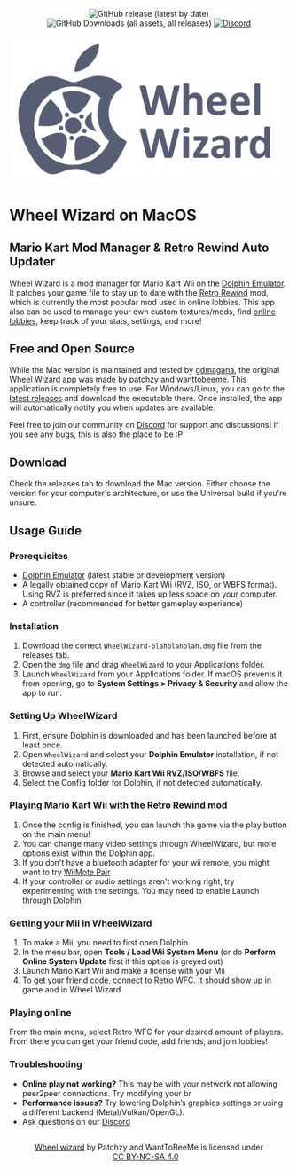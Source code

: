 <p align="center">
  <img src="https://img.shields.io/github/v/release/TeamWheelWizard/WheelWizard?color=green&style=for-the-badge" alt="GitHub release (latest by date)" />
  <img src="https://img.shields.io/github/downloads/TeamWheelWizard/WheelWizard/total?color=green&style=for-the-badge" alt="GitHub Downloads (all assets, all releases)" />
  <a href="https://discord.gg/vZ7T2wJnsq">
    <img src="https://img.shields.io/discord/1253384439937896560?color=7289da&style=for-the-badge" alt="Discord" />
  </a>
</p>

<p align="center">
  <img src="https://github.com/TeamWheelWizard/.github/blob/main/images/macos_WheelWizard_text_icon.png" alt="Wheel Wizard Macos Logo" width="500"/>
</p>

# Wheel Wizard on MacOS

## Mario Kart Mod Manager & Retro Rewind Auto Updater

Wheel Wizard is a mod manager for Mario Kart Wii on the [Dolphin Emulator](https://dolphin-emu.org/). It patches your game file to stay up to date with the [Retro Rewind](https://wiki.tockdom.com/wiki/Retro_Rewind) mod, which is currently the most popular mod used in online lobbies. This app also can be used to manage your own custom textures/mods, find [online lobbies](https://kevinvg207.github.io/rr-rooms/), keep track of your stats, settings, and more!

## Free and Open Source

While the Mac version is maintained and tested by [gdmagana](https://github.com/gdmagana), the original Wheel Wizard app was made by [patchzy](https://github.com/patchzyy) and [wanttobeeme](https://github.com/wanttobeeme). This application is completely free to use. For Windows/Linux, you can go to the [latest releases](https://github.com/TeamWheelWizard/WheelWizard/releases) and download the executable there. Once installed, the app will automatically notify you when updates are available.

Feel free to join our community on [Discord](https://discord.gg/vZ7T2wJnsq) for support and discussions! If you see any bugs, this is also the place to be :P

## Download
Check the releases tab to download the Mac version. Either choose the version for your computer's architecture, or use the Universal build if you're unsure.

## Usage Guide

### Prerequisites
- [Dolphin Emulator](https://dolphin-emu.org/) (latest stable or development version)
- A legally obtained copy of Mario Kart Wii (RVZ, ISO, or WBFS format). Using RVZ is preferred since it takes up less space on your computer.
- A controller (recommended for better gameplay experience)

### Installation
1. Download the correct `WheelWizard-blahblahblah.dmg` file from the releases tab.
2. Open the `dmg` file and drag `WheelWizard` to your Applications folder.
3. Launch `WheelWizard` from your Applications folder. If macOS prevents it from opening, go to **System Settings > Privacy & Security** and allow the app to run.

### Setting Up WheelWizard
1. First, ensure Dolphin is downloaded and has been launched before at least once.
2. Open `WheelWizard` and select your **Dolphin Emulator** installation, if not detected automatically.
3. Browse and select your **Mario Kart Wii RVZ/ISO/WBFS** file.
4. Select the Config folder for Dolphin, if not detected automatically.

### Playing Mario Kart Wii with the Retro Rewind mod
1. Once the config is finished, you can launch the game via the play button on the main menu!
2. You can change many video settings through WheelWizard, but more options exist within the Dolphin app.
3. If you don't have a bluetooth adapter for your wii remote, you might want to try [WiiMote Pair](https://github.com/dolphin-emu/WiimotePair)
4. If your controller or audio settings aren't working right, try experimenting with the settings. You may need to enable Launch through Dolphin


### Getting your Mii in WheelWizard
1. To make a Mii, you need to first open Dolphin
2. In the menu bar, open **Tools / Load Wii System Menu** (or do **Perform Online System Update** first if this option is greyed out)
3. Launch Mario Kart Wii and make a license with your Mii
4. To get your friend code, connect to Retro WFC. It should show up in game and in Wheel Wizard

### Playing online
From the main menu, select Retro WFC for your desired amount of players. From there you can get your friend code, add friends, and join lobbies!

### Troubleshooting
- **Online play not working?** This may be with your network not allowing peer2peer connections. Try modifying your br
- **Performance issues?** Try lowering Dolphin’s graphics settings or using a different backend (Metal/Vulkan/OpenGL).
- Ask questions on our [Discord](https://discord.gg/vZ7T2wJnsq)

##
<p align="center" xmlns:cc="http://creativecommons.org/ns#" xmlns:dct="http://purl.org/dc/terms/"><a property="dct:title" rel="cc:attributionURL" href="https://github.com/TeamWheelWizard/WheelWizard">Wheel wizard</a> by <span property="cc:attributionName">Patchzy and WantToBeeMe</span> is licensed under <a href="https://creativecommons.org/licenses/by-nc-sa/4.0/?ref=chooser-v1" target="_blank" rel="license noopener noreferrer" style="display:inline-block;">CC BY-NC-SA 4.0<img style="height:22px!important;margin-left:3px;vertical-align:text-bottom;" src="https://mirrors.creativecommons.org/presskit/icons/cc.svg?ref=chooser-v1" alt=""><img style="height:22px!important;margin-left:3px;vertical-align:text-bottom;" src="https://mirrors.creativecommons.org/presskit/icons/by.svg?ref=chooser-v1" alt=""><img style="height:22px!important;margin-left:3px;vertical-align:text-bottom;" src="https://mirrors.creativecommons.org/presskit/icons/nc.svg?ref=chooser-v1" alt=""><img style="height:22px!important;margin-left:3px;vertical-align:text-bottom;" src="https://mirrors.creativecommons.org/presskit/icons/sa.svg?ref=chooser-v1" alt=""></a></p>
